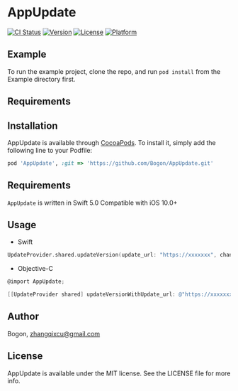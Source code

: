 # AppUpdate

[![CI Status](https://img.shields.io/travis/Bogon/AppUpdate.svg?style=flat)](https://travis-ci.org/Bogon/AppUpdate)
[![Version](https://img.shields.io/cocoapods/v/AppUpdate.svg?style=flat)](https://cocoapods.org/pods/AppUpdate)
[![License](https://img.shields.io/cocoapods/l/AppUpdate.svg?style=flat)](https://cocoapods.org/pods/AppUpdate)
[![Platform](https://img.shields.io/cocoapods/p/AppUpdate.svg?style=flat)](https://cocoapods.org/pods/AppUpdate)

## Example

To run the example project, clone the repo, and run `pod install` from the Example directory first.

## Requirements

## Installation

AppUpdate is available through [CocoaPods](https://cocoapods.org). To install
it, simply add the following line to your Podfile:

```ruby
pod 'AppUpdate', :git => 'https://github.com/Bogon/AppUpdate.git'
```

## Requirements
`AppUpdate` is written in Swift 5.0 Compatible with iOS 10.0+

## Usage
+ Swift
```Swift
UpdateProvider.shared.updateVersion(update_url: "https://xxxxxxx", channel: "distrbution")
```

+ Objective-C
```Objective-C
@import AppUpdate;

[[UpdateProvider shared] updateVersionWithUpdate_url: @"https://xxxxxxx" channel: @"distrbution" bundleID: @"com.xxx.yyy"];
```

## Author

Bogon, zhangqixcu@gmail.com

## License

AppUpdate is available under the MIT license. See the LICENSE file for more info.
